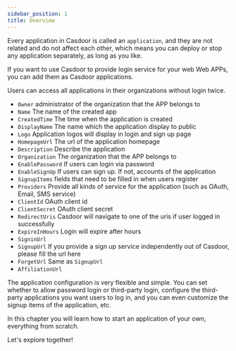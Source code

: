 ```yaml
---
sidebar_position: 1
title: Overview
---
```


Every application in Casdoor is called an `application`, and they are not related and do not affect each other, which means you can deploy or stop any application separately, as long as you like.

If you want to use Casdoor to provide login service for your web Web APPs, you can add them as Casdoor applications.

Users can access all applications in their organizations without login twice.

- `Owner` administrator of the organization that the APP belongs to
- `Name` The name of the created app
- `CreatedTime` The time when the application is created
- `DisplayName` The name which the application display to public
- `Logo` Application logos will display in login and sign up page
- `HomepageUrl` The url of the application homepage 
- `Description` Describe the application
- `Organization` The organization that the APP belongs to
- `EnablePassword` If users can login via password
- `EnableSignUp` If users can sign up. If not, accounts of the application
- `SignupItems` fields that need to be filled in when users register
- `Providers` Provide all kinds of service for the application (such as OAuth, Email, SMS service)
- `ClientId` OAuth client id
- `ClientSecret` OAuth client secret
- `RedirectUris` Casdoor will navigate to one of the uris if user logged in successfully
- `ExpireInHours` Login will expire after hours
- `SigninUrl`
- `SignupUrl` If you provide a sign up service independently out of Casdoor, please fill the url here
- `ForgetUrl` Same as `SignupUrl`
- `AffiliationUrl`

The application configuration is very flexible and simple. You can set whether to allow password login or third-party login, configure the third-party applications you want users to log in, and you can even customize the signup items of the application, etc. 

In this chapter you will learn how to start an application of your own, everything from scratch.

Let's explore together!

